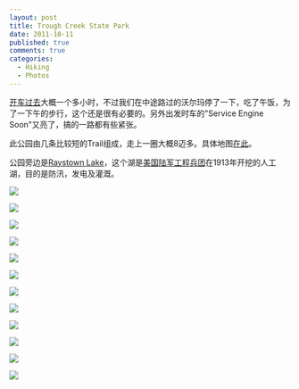 ```yaml
--- 
layout: post
title: Trough Creek State Park
date: 2011-10-11
published: true
comments: true
categories:
  - Hiking
  - Photos
---
```

[开车过去](http://g.co/maps/e6sux)大概一个多小时，不过我们在中途路过的沃尔玛停了一下，吃了午饭，为了一下午的步行，这个还是很有必要的。另外出发时车的"Service Engine Soon"又亮了，搞的一路都有些紧张。

此公园由几条比较短的Trail组成，走上一圈大概8迈多。具体地图[在此](http://www.dcnr.state.pa.us/ucmprd2/groups/public/documents/document/dcnr_003034.pdf)。

公园旁边是[Raystown Lake](http://en.wikipedia.org/wiki/Raystown_Lake)，这个湖是[美国陆军工程兵团](http://en.wikipedia.org/wiki/United_States_Army_Corps_of_Engineers)在1913年开挖的人工湖，目的是防汛，发电及灌溉。

![](https://lh3.googleusercontent.com/-yIDhh7b0Nc0/TpEtb5yWuGI/AAAAAAABf_Y/AZgOqRHAh0E/s640/IMG_2591.jpg)

![](https://lh4.googleusercontent.com/-kswMRXcPwJA/TpEtcAK2BwI/AAAAAAABf_c/rzYqH-0iQVg/s640/IMG_2593.jpg)

![](https://lh5.googleusercontent.com/-mvm46mA7dr4/TpEtcYze91I/AAAAAAABf_g/NwpCpOqbids/s640/IMG_2594.jpg)

![](https://lh5.googleusercontent.com/-bjknu4ImlJg/TpEtdN2P4HI/AAAAAAABf_0/D9S1y20ZUjk/s640/IMG_2601.jpg)

![](https://lh5.googleusercontent.com/-SFhoELxhRYs/TpEtdrplGpI/AAAAAAABf_8/Xxb32XVDjSc/s640/IMG_2604.jpg)

![](https://lh6.googleusercontent.com/-TxALkFcB7OU/TpEtedFTzzI/AAAAAAABgAM/5cANoX9ogLI/s640/IMG_2610.jpg)

![](https://lh3.googleusercontent.com/-Q-nTHrleayU/TpEtfjmjXqI/AAAAAAABgAc/-aCWsNheHS0/s640/IMG_2615.jpg)

![](https://lh5.googleusercontent.com/-KOQbu2fpK4w/TpEtk99kpdI/AAAAAAABgBU/9gY4uTzorlU/s640/IMG_2643.jpg)

![](https://lh4.googleusercontent.com/-iHQ-TP3B630/TpEtnMfWGsI/AAAAAAABgBw/jSLAQ2siIaY/s640/IMG_2653.jpg)

![](https://lh3.googleusercontent.com/-c_44FyhjVyw/TpEtsATxmSI/AAAAAAABgCg/58nT0OAU9CM/s640/IMG_2673.jpg)

![](https://lh5.googleusercontent.com/-G9_JjNOvj-U/TpEts2ygKXI/AAAAAAABgCk/-f97wx-5SHA/s640/IMG_2675.jpg)

![](https://lh6.googleusercontent.com/-nk9jz9B8VLU/TpEtvBls0bI/AAAAAAABgC4/CZLYoC6FF80/s640/IMG_2679.jpg)

